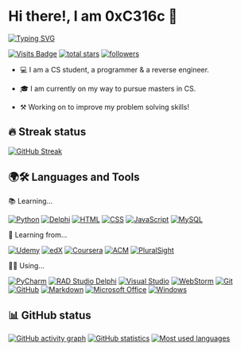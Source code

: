 # Hi there!, I am 0xC316c 👋

[![Typing SVG](https://readme-typing-svg.herokuapp.com?color=%2336BCF7&width=600&lines=CS+Student%2C+a+programmer+%26+a+reverse+engineer;Currently+pursuing+masters+in+Computer+Science;Working+on+to+improve+my+problem+solving+skills)](https://git.io/typing-svg)

[![Visits Badge](https://shields-io-visitor-counter.herokuapp.com/badge?page=0xC316c.0xC316c&color=1D70B8&style=for-the-badge&logo=GitHub&logoColor=FFFFFF)](https://github.com/0xC316c)
<a href="https://github.com/0xC316c?tab=repositories&sort=stargazers">
    <img alt="total stars" title="Total stars on GitHub" src="https://custom-icon-badges.herokuapp.com/badge/dynamic/json?logo=star&color=55960c&labelColor=488207&label=Stars&style=for-the-badge&query=%24.stars&url=https://api.github-star-counter.workers.dev/user/0xC316c"/></a>
  <a href="https://github.com/0xC316c?tab=followers">
    <img alt="followers" title="Follow me on Github" src="https://custom-icon-badges.herokuapp.com/github/followers/0xC316c?color=236ad3&labelColor=1155ba&style=for-the-badge&logo=person-add&label=Follow&logoColor=white"/></a>

- 💻 I am a CS student, a programmer & a reverse engineer.

- 🎓 I am currently on my way to pursue masters in CS.

- ⚒ Working on to improve my problem solving skills!

## 🔥 Streak status

[![GitHub Streak](https://github-readme-streak-stats.herokuapp.com?user=0xC316c&theme=blood-dark&hide_border=true&date_format=M%20j%5B%2C%20Y%5D)](https://git.io/streak-stats)

## 🌍🛠 Languages and Tools

📚 Learning...

[![Python](https://img.shields.io/badge/-Python-4584B6?style=for-the-badge&logo=Python&logoColor=FFFFFF)](https://www.python.org/)
[![Delphi](https://img.shields.io/badge/-Object%20Pascal-F32735?style=for-the-badge&logo=Delphi&logoColor=FFFFFF)](https://www.freepascal.org/)
[![HTML](https://img.shields.io/badge/-HTML-E34F26?style=for-the-badge&logo=HTML5&logoColor=FFFFFF)](https://html.com/)
[![CSS](https://img.shields.io/badge/-CSS-E34F26?style=for-the-badge&logo=CSS3&logoColor=FFFFFF)](https://www.w3schools.com/css/css_intro.asp)
[![JavaScript](https://img.shields.io/badge/-JavaScript-F7DF1E?style=for-the-badge&logo=JavaScript&logoColor=FFFFFF)](https://www.javascript.com/)
[![MySQL](https://img.shields.io/badge/-MySQL-00758F?style=for-the-badge&logo=MySQL&logoColor=FFFFFF)](https://www.mysql.com/)

📖 Learning from...

[![Udemy](https://img.shields.io/badge/-Udemy-A435F0?style=for-the-badge&logo=Udemy&logoColor=FFFFFF)](https://www.udemy.com/)
[![edX](https://img.shields.io/badge/-edX-00262B?style=for-the-badge&logo=edX&logoColor=FFFFFF)](https://www.udemy.com/)
[![Coursera](https://img.shields.io/badge/-Coursera-0056D2?style=for-the-badge&logo=Coursera&logoColor=FFFFFF)](https://www.coursera.org/)
[![ACM](https://img.shields.io/badge/-ACM-0085CA?style=for-the-badge&logo=ACM&logoColor=FFFFFF)](https://www.acm.org/)
[![PluralSight](https://img.shields.io/badge/-Pluralsight-F15B2A?style=for-the-badge&logo=Pluralsight&logoColor=FFFFFF)](https://www.pluralsight.com/)

👨‍💻 Using...

[![PyCharm](https://img.shields.io/badge/-PyCharm-5EE078?style=for-the-badge&logo=PyCharm&logoColor=FFFFFF)](https://www.jetbrains.com/pycharm/)
[![RAD Studio Delphi](https://img.shields.io/badge/-RAD%20Studio%20Delphi-F32735?style=for-the-badge&logo=Embarcadero&logoColor=FFFFFF)](https://www.embarcadero.com/)
[![Visual Studio](https://img.shields.io/badge/-Visual%20Studio-6B33AE?style=for-the-badge&logo=VisualStudio&logoColor=FFFFFF)](https://visualstudio.microsoft.com/)
[![WebStorm](https://img.shields.io/badge/-WebStorm-2196DD?style=for-the-badge&logo=WebStorm&logoColor=FFFFFF)](https://www.jetbrains.com/webstorm/)
[![Git](https://img.shields.io/badge/-Git-F05032?style=for-the-badge&logo=Git&logoColor=FFFFFF)](https://git-scm.com/)
[![GitHub](https://img.shields.io/badge/-GitHub-181717?style=for-the-badge&logo=GitHub&logoColor=FFFFFF)](https://www.github.com/)
[![Markdown](https://img.shields.io/badge/-Markdown-000000?style=for-the-badge&logo=Markdown&logoColor=FFFFFF)](https://daringfireball.net/projects/markdown/)
[![Microsoft Office](https://img.shields.io/badge/-Microsoft%20Office-D83B01?style=for-the-badge&logo=Microsoft%20Office&logoColor=FFFFFF)](https://www.office.com/)
[![Windows](https://img.shields.io/badge/-Windows-0078D6?style=for-the-badge&logo=Windows&logoColor=FFFFFF)](https://www.microsoft.com/en-gb/windows/)

## 📊 GitHub status

[![GitHub activity graph](https://activity-graph.herokuapp.com/graph?username=0xC316c&theme=react-dark&hide_border=true)](https://github.com/ashutosh00710/github-readme-activity-graph)
[![GitHub statistics](https://github-readme-stats.vercel.app/api?username=0xC316c&count_private=true&show_icons=true&theme=tokyonight&hide_border=true&hide_title=true)](https://github.com/anuraghazra/github-readme-stats)
[![Most used languages](https://github-readme-stats.vercel.app/api/top-langs/?username=0xC316c&layout=compact&theme=react&hide_border=true&custom_title=Most%20used%20languages&card_width=200)](https://github.com/anuraghazra/github-readme-stats)

<!---
0xC316c/0xC316c is a ✨ special ✨ repository because its `README.md` (this file) appears on your GitHub profile.
You can click the Preview link to take a look at your changes.
--->
